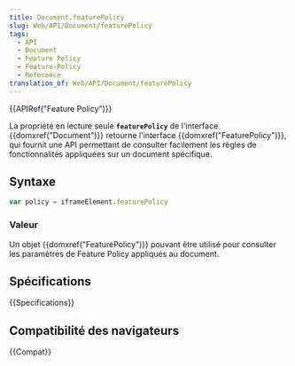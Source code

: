 ```yaml
---
title: Document.featurePolicy
slug: Web/API/Document/featurePolicy
tags:
  - API
  - Document
  - Feature Policy
  - Feature-Policy
  - Reference
translation_of: Web/API/Document/featurePolicy
---
```


{{APIRef("Feature Policy")}}

La propriété en lecture seule **`featurePolicy`** de l'interface {{domxref("Document")}} retourne l'interface {{domxref("FeaturePolicy")}}, qui fournit une API permettant de consulter facilement les règles de fonctionnalités appliquées sur un document spécifique.

## Syntaxe

```js
var policy = iframeElement.featurePolicy
```

### Valeur

Un objet {{domxref("FeaturePolicy")}} pouvant être utilisé pour consulter les paramètres de Feature Policy appliqués au document.

## Spécifications

{{Specifications}}

## Compatibilité des navigateurs

{{Compat}}
